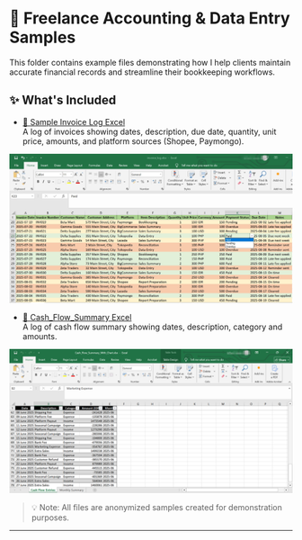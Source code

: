 # 📁 Freelance Accounting & Data Entry Samples

This folder contains example files demonstrating how I help clients maintain accurate financial records and streamline their bookkeeping workflows.

## ✨ What's Included

- [📄 Sample Invoice Log Excel](./Sample_Invoice_log.xlsx)  
  A log of invoices showing dates, description, due date, quantity, unit price, amounts, and platform sources (Shopee, Paymongo).

![Invoice Log Screenshot](./Screenshot_Invoice_log.jpg)

- [📄 Cash_Flow_Summary Excel](./Cash_Flow_Summary_With_Chart.xlsx)  
  A log of cash flow summary showing dates, description, category and amounts.

![Screenshot_Cash_Flow_Summary](./Screenshot_Cash_Flow_Summary.png)




> 💡 Note: All files are anonymized samples created for demonstration purposes.


---
